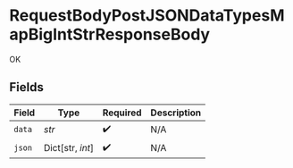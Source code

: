 # RequestBodyPostJSONDataTypesMapBigIntStrResponseBody

OK


## Fields

| Field              | Type               | Required           | Description        |
| ------------------ | ------------------ | ------------------ | ------------------ |
| `data`             | *str*              | :heavy_check_mark: | N/A                |
| `json`             | Dict[str, *int*]   | :heavy_check_mark: | N/A                |